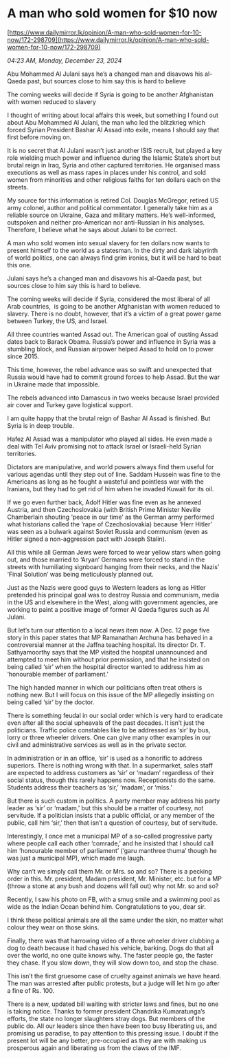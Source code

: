 # A man who sold women for $10 now

[https://www.dailymirror.lk/opinion/A-man-who-sold-women-for-10-now/172-298709](https://www.dailymirror.lk/opinion/A-man-who-sold-women-for-10-now/172-298709)

*04:23 AM, Monday, December 23, 2024*

Abu Mohammed Al Julani says he’s a changed man and disavows his al-Qaeda past, but sources close to him say this is hard to believe

The coming weeks will decide if Syria is going to be another Afghanistan with women reduced to slavery

I thought of writing about local affairs this week, but something I found out about Abu Mohammed Al Julani, the man who led the blitzkrieg which forced Syrian President Bashar Al Assad into exile, means I should say that first before moving on.

It is no secret that Al Julani wasn’t just another ISIS recruit, but played a key role wielding much power and influence during the Islamic State’s short but brutal reign in Iraq, Syria and other captured territories. He organised mass executions as well as mass rapes in places under his control, and sold women from minorities and other religious faiths for ten dollars each on the streets.

My source for this information is retired Col. Douglas McGregor, retired US army colonel, author and political commentator. I generally take him as a reliable source on Ukraine, Gaza and military matters. He’s well-informed, outspoken and neither pro-American nor anti-Russian in his analyses. Therefore, I believe what he says about Julani to be correct.

A man who sold women into sexual slavery for ten dollars now wants to present himself to the world as a statesman. In the dirty and dark labyrinth of world politics, one can always find grim ironies, but it will be hard to beat this one.

Julani says he’s a changed man and disavows his al-Qaeda past, but sources close to him say this is hard to believe.

The coming weeks will decide if Syria, considered the most liberal of all Arab countries,  is going to be another Afghanistan with women reduced to slavery. There is no doubt, however, that it’s a victim of a great power game between Turkey, the US, and Israel.

All three countries wanted Assad out. The American goal of ousting Assad dates back to Barack Obama. Russia’s power and influence in Syria was a stumbling block, and Russian airpower helped Assad to hold on to power since 2015.

This time, however, the rebel advance was so swift and unexpected that Russia would have had to commit ground forces to help Assad. But the war in Ukraine made that impossible.

The rebels advanced into Damascus in two weeks because Israel provided air cover and Turkey gave logistical support.

I am quite happy that the brutal reign of Bashar Al Assad is finished. But Syria is in deep trouble.

Hafez Al Assad was a manipulator who played all sides. He even made a deal with Tel Aviv promising not to attack Israel or Israeli-held Syrian territories.

Dictators are manipulative, and world powers always find them useful for various agendas until they step out of line. Saddam Hussein was fine to the Americans as long as he fought a wasteful and pointless war with the Iranians, but they had to get rid of him when he invaded Kuwait for its oil.

If we go even further back, Adolf Hitler was fine even as he annexed Austria, and then Czechoslovakia (with British Prime Minister Neville Chamberlain shouting ‘peace in our time’ as the German army performed what historians called the ‘rape of Czechoslovakia) because ‘Herr Hitler’ was seen as a bulwark against Soviet Russia and communism (even as Hitler signed a non-aggression pact with Joseph Stalin).

All this while all German Jews were forced to wear yellow stars when going out, and those married to ‘Aryan’ Germans were forced to stand in the streets with humiliating signboard hanging from their necks, and the Nazis’ ‘Final Solution’ was being meticulously planned out.

Just as the Nazis were good guys to Western leaders as long as Hitler pretended his principal goal was to destroy Russia and communism, media in the US and elsewhere in the West, along with government agencies, are working to paint a positive image of former Al Qaeda figures such as Al Julani.

But let’s turn our attention to a local news item now. A Dec. 12 page five story in this paper states that MP Ramanathan Archuna has behaved in a controversial manner at the Jaffna teaching hospital. Its director Dr. T. Sathyamoorthy says that the MP visited the hospital unannounced and attempted to meet him without prior permission, and that he insisted on being called ‘sir’ when the hospital director wanted to address him as ‘honourable member of parliament.’

The high handed manner in which our politicians often treat others is nothing new. But I will focus on this issue of the MP allegedly insisting on being called ‘sir’ by the doctor.

There is something feudal in our social order which is very hard to eradicate even after all the social upheavals of the past decades. It isn’t just the politicians. Traffic police constables like to be addressed as ‘sir’ by bus, lorry or three wheeler drivers. One can give many other examples in our civil and administrative services as well as in the private sector.

In administration or in an office, ‘sir’ is used as a honorific to address superiors. There is nothing wrong with that. In a supermarket, sales staff are expected to address customers as ‘sir’ or ‘madam’ regardless of their social status, though this rarely happens now. Receptionists do the same. Students address their teachers as ‘sir,’ ‘madam’, or ‘miss.’

But there is such custom in politics. A party member may address his party leader as ‘sir’ or ‘madam,’ but this should be a matter of courtesy, not servitude. If a politician insists that a public official, or any member of the public, call him ‘sir,’ then that isn’t a question of courtesy, but of servitude.

Interestingly, I once met a municipal MP of a so-called progressive party where people call each other ‘comrade,’ and he insisted that I should call him ‘honourable member of parliament’ (‘garu manthree thuma’ though he was just a municipal MP), which made me laugh.

Why can’t we simply call them Mr. or Mrs. so and so? There is a pecking order in this. Mr. president, Madam president, Mr. Minister, etc. but for a MP (throw a stone at any bush and dozens will fall out) why not Mr. so and so?

Recently, I saw his photo on FB, with a smug smile and a swimming pool as wide as the Indian Ocean behind him. Congratulations to you, dear sir.

I think these political animals are all the same under the skin, no matter what colour they wear on those skins.

Finally, there was that harrowing video of a three wheeler driver clubbing a dog to death because it had chased his vehicle, barking. Dogs do that all over the world, no one quite knows why. The faster people go, the faster they chase. If you slow down, they will slow down too, and stop the chase.

This isn’t the first gruesome case of cruelty against animals we have heard. The man was arrested after public protests, but a judge will let him go after a fine of Rs. 100.

There is a new, updated bill waiting with stricter laws and fines, but no one is taking notice. Thanks to former president Chandrika Kumaratunga’s efforts, the state no longer slaughters stray dogs. But members of the public do. All our leaders since then have been too busy liberating us, and promising us paradise, to pay attention to this pressing issue. I doubt if the present lot will be any better, pre-occupied as they are with making us prosperous again and liberating us from the claws of the IMF.

